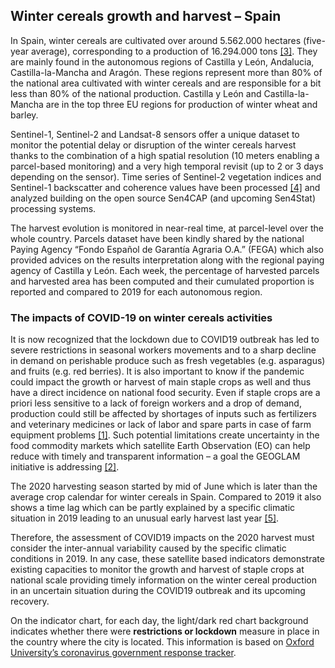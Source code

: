 ## Winter cereals growth and harvest – Spain
In Spain, winter cereals are cultivated over around 5.562.000 hectares (five-year average), corresponding to a production of 16.294.000 tons [[3]](https://agridata.ec.europa.eu/extensions/DashboardCereals/CerealsProduction.html?selections=MS%20Name%20(Production)-Spain). They are mainly found in the autonomous regions of Castilla y León, Andalucia, Castilla-la-Mancha and Aragón. These regions represent more than 80% of the national area cultivated with winter cereals and are responsible for a bit less than 80% of the national production. Castilla y León and Castilla-la-Mancha are in the top three EU regions for production of winter wheat and barley. 

Sentinel-1, Sentinel-2 and Landsat-8 sensors offer a unique dataset to monitor the potential delay or disruption of the winter cereals harvest thanks to the combination of a high spatial resolution (10 meters enabling a parcel-based monitoring) and a very high temporal revisit (up to 2 or 3 days depending on the sensor). Time series of Sentinel-2 vegetation indices and Sentinel-1 backscatter and coherence values have been processed [[4]](https://creodias.eu) and analyzed building on the open source Sen4CAP (and upcoming Sen4Stat) processing systems. 

The harvest evolution is monitored in near-real time, at parcel-level over the whole country. Parcels dataset have been kindly shared by the national Paying Agency “Fondo Español de Garantía Agraria O.A.” (FEGA) which also provided advices on the results interpretation along with the regional paying agency of Castilla y León. Each week, the percentage of harvested parcels and harvested area has been computed and their cumulated proportion is reported and compared to 2019 for each autonomous region. 

 
### The impacts of COVID-19 on winter cereals activities

It is now recognized that the lockdown due to COVID19 outbreak has led to severe restrictions in seasonal workers movements and to a sharp decline in demand on perishable produce such as fresh vegetables (e.g. asparagus) and fruits (e.g. red berries). It is also important to know if the pandemic could impact the growth or harvest of main staple crops as well and thus have a direct incidence on national food security. Even if staple crops are a priori less sensitive to a lack of foreign workers and a drop of demand, production could still be affected by shortages of inputs such as fertilizers and veterinary medicines or lack of labor and spare parts in case of farm equipment problems [[1]](http://www.fao.org/news/story/en/item/1287515/icode/). Such potential limitations create uncertainty in the food commodity markets which satellite Earth Observation (EO) can help reduce with timely and transparent information – a goal the GEOGLAM initiative is addressing [[2]](https://www.earthobservations.org/geoglam.phphttps://www.earthobservations.org/geo_blog_obs.php?id=428).

The 2020 harvesting season started by mid of June which is later than the average crop calendar for winter cereals in Spain. Compared to 2019 it also shows a time lag which can be partly explained by a specific climatic situation in 2019 leading to an unusual early harvest last year [[5]](https://apps.fas.usda.gov/newgainapi/api/report/downloadreportbyfilename?filename=EU28%20Crop%20Update_London_United%20Kingdom%20EU-27_7-26-2019.pdf). 

Therefore, the assessment of COVID19 impacts on the 2020 harvest must consider the inter-annual variability caused by the specific climatic conditions in 2019. In any case, these satellite based indicators demonstrate existing capacities to monitor the growth and harvest of staple crops at national scale providing timely information on the winter cereal production in an uncertain situation during the COVID19 outbreak and its upcoming recovery. 

On the indicator chart, for each day, the light/dark red chart background indicates whether there were **restrictions or lockdown** measure in place in the country where the city is located. This information is based on [Oxford University’s coronavirus government response tracker](https://covidtracker.bsg.ox.ac.uk/). 

